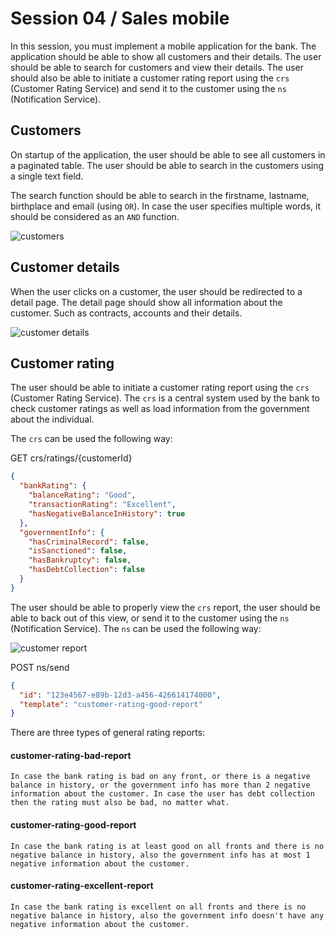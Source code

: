 # Session 04 / Sales mobile

In this session, you must implement a mobile application for the bank. The application should be able to show all customers and their details. The user should be able to search for customers and view their details. The user should also be able to initiate a customer rating report using the `crs` (Customer Rating Service) and send it to the customer using the `ns` (Notification Service).

## Customers

On startup of the application, the user should be able to see all customers in a paginated table. The user should be able to search in the customers using a single text field. 

The search function should be able to search in the firstname, lastname, birthplace and email (using `OR`). In case the user specifies multiple words, it should be considered as an `AND` function.

![customers](customers.png)

## Customer details

When the user clicks on a customer, the user should be redirected to a detail page. The detail page should show all information about the customer. Such as contracts, accounts and their details.

![customer details](customer-details.png)

## Customer rating

The user should be able to initiate a customer rating report using the `crs` (Customer Rating Service). The `crs` is a central system used by the bank to check customer ratings as well as load information from the government about the individual.

The `crs` can be used the following way:

GET crs/ratings/{customerId}

```json
{
  "bankRating": {
    "balanceRating": "Good",
    "transactionRating": "Excellent",
    "hasNegativeBalanceInHistory": true
  },
  "governmentInfo": {
    "hasCriminalRecord": false,
    "isSanctioned": false,
    "hasBankruptcy": false,
    "hasDebtCollection": false
  }
}
```

The user should be able to properly view the `crs` report, the user should be able to back out of this view, or send it to the customer using the `ns` (Notification Service). The `ns` can be used the following way:

![customer report](customer-report.png)

POST ns/send

```json
{
  "id": "123e4567-e89b-12d3-a456-426614174000",
  "template": "customer-rating-good-report"
}
```

There are three types of general rating reports:

#### **customer-rating-bad-report**

```text
In case the bank rating is bad on any front, or there is a negative balance in history, or the government info has more than 2 negative information about the customer. In case the user has debt collection then the rating must also be bad, no matter what.
```

#### **customer-rating-good-report**

```text
In case the bank rating is at least good on all fronts and there is no negative balance in history, also the government info has at most 1 negative information about the customer.
```

#### **customer-rating-excellent-report**

```text
In case the bank rating is excellent on all fronts and there is no negative balance in history, also the government info doesn't have any negative information about the customer.
```
